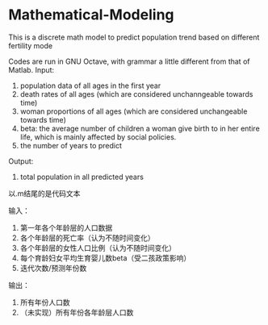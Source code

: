 # Mathematical-Modeling
This is a discrete math model to predict population trend based on different fertility mode

Codes are run in GNU Octave, with grammar a little different from that of Matlab. 
Input:
1. population data of all ages in the first year
2. death rates of all ages (which are considered unchanngeable towards time)
3. woman proportions of all ages (which are considered unchangeable towards time)
4. beta: the average number of children a woman give birth to in her entire life, which is mainly affected by social policies. 
5. the number of years to predict

Output: 
1. total population in all predicted years

以.m结尾的是代码文本

输入：
1. 第一年各个年龄层的人口数据
2. 各个年龄层的死亡率（认为不随时间变化）
3. 各个年龄层的女性人口比例（认为不随时间变化）
4. 每个育龄妇女平均生育婴儿数beta（受二孩政策影响）
5. 迭代次数/预测年份数

输出：
1. 所有年份人口数
2. （未实现）所有年份各年龄层人口数
